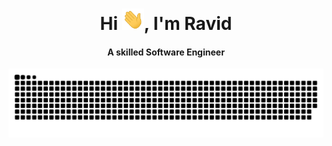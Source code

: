 <div align="center">
<h1 align="center">Hi <img width="35" src="https://github.com/1999AZZAR/1999AZZAR/blob/main/resources/img/waving.gif">, I'm Ravid</h1>
<h4 align="center">A skilled Software Engineer </h4>
</div>

<div align="center">
  <a href="https://1999azzar.github.io/1999AZZAR/">
  <img  src="https://github.com/RavidEliyahu/RavidEliyahu/blob/main/resources/img/grid-snake.svg"
       alt="snake" /></a>
</div>
